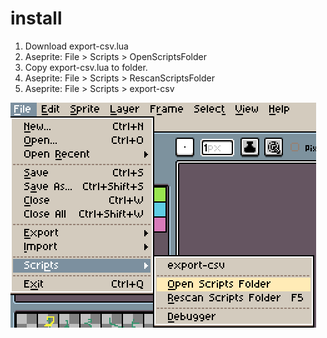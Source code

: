 # install

1. Download export-csv.lua
1. Aseprite: File > Scripts > OpenScriptsFolder<br>
1. Copy export-csv.lua to folder.
1. Aseprite: File > Scripts > RescanScriptsFolder<br>
1. Aseprite: File > Scripts > export-csv

![open_folder](https://github.com/oja-bitterlife/asepritescript-export-csv/blob/main/img/open_folder.png)
